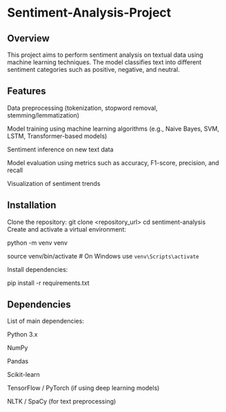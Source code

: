 # Sentiment-Analysis-Project

## Overview

This project aims to perform sentiment analysis on textual data using machine learning techniques. The model classifies text into different sentiment categories such as positive, negative, and neutral.

## Features

Data preprocessing (tokenization, stopword removal, stemming/lemmatization)

Model training using machine learning algorithms (e.g., Naive Bayes, SVM, LSTM, Transformer-based models)

Sentiment inference on new text data

Model evaluation using metrics such as accuracy, F1-score, precision, and recall

Visualization of sentiment trends

## Installation

Clone the repository:
git clone <repository_url>
cd sentiment-analysis
Create and activate a virtual environment:

python -m venv venv

source venv/bin/activate  # On Windows use `venv\Scripts\activate`

Install dependencies:

pip install -r requirements.txt

## Dependencies

List of main dependencies:

Python 3.x

NumPy

Pandas

Scikit-learn

TensorFlow / PyTorch (if using deep learning models)

NLTK / SpaCy (for text preprocessing)

